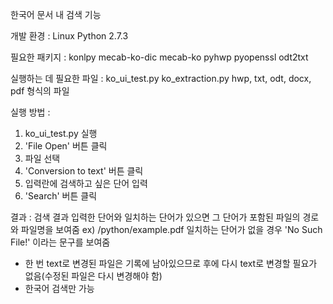 
한국어 문서 내 검색 기능

개발 환경 :
 Linux
 Python 2.7.3
 
필요한 패키지 :
 konlpy
 mecab-ko-dic
 mecab-ko
 pyhwp
 pyopenssl
 odt2txt
 
실행하는 데 필요한 파일 :
 ko_ui_test.py
 ko_extraction.py
 hwp, txt, odt, docx, pdf 형식의 파일
 
실행 방법 :
 1. ko_ui_test.py 실행
 2. 'File Open' 버튼 클릭
 3. 파일 선택
 4. 'Conversion to text' 버튼 클릭
 5. 입력란에 검색하고 싶은 단어 입력
 6. 'Search' 버튼 클릭

결과 : 
  검색 결과 입력한 단어와 일치하는 단어가 있으면 그 단어가 포함된 파일의 경로와 파일명을 보여줌 
  ex) /python/example.pdf
  일치하는 단어가 없을 경우 'No Such File!' 이라는 문구를 보여줌

* 한 번 text로 변경된 파일은 기록에 남아있으므로 후에 다시 text로 변경할 필요가 없음(수정된 파일은 다시 변경해야 함)
* 한국어 검색만 가능
